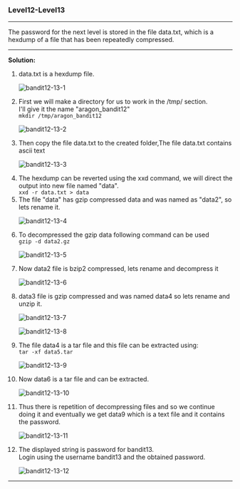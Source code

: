 ### Level12-Level13

<hr/>
The password for the next level is stored in the file data.txt, which is a hexdump of a file that has been repeatedly compressed.
<hr/>

<b>Solution:</b><br/>
<p>
<ol>

<li>data.txt is a hexdump file.</li>

![bandit12-13-1](https://user-images.githubusercontent.com/88927842/181433336-ccf5d81d-4260-478f-ad39-f5f63bcfa2c2.png)

<li>First we will make a directory for us to work in the /tmp/ section.<br/>I'll give it the name "aragon_bandit12"</li>
<code>mkdir /tmp/aragon_bandit12</code>

![bandit12-13-2](https://user-images.githubusercontent.com/88927842/181433352-e15ca7c7-1f1a-45a1-8ec6-7845cea9cabc.png)

<li>Then copy the file data.txt to the created folder,The file data.txt contains ascii text</li>

![bandit12-13-3](https://user-images.githubusercontent.com/88927842/181433378-4b5f14fb-2bef-4a0e-9673-47ed5afa60eb.png)

<li>The hexdump can be reverted using the xxd command, we will direct the output into new file named "data".</li>
<code>xxd -r data.txt > data</code>



<li>The file "data" has gzip compressed data and was named as "data2", so lets rename it.</li>

![bandit12-13-4](https://user-images.githubusercontent.com/88927842/181433413-aea51dc8-91a5-49f2-868f-a1627bccdaec.png)

<li>To decompressed the gzip data following command can be used</li>
<code>gzip -d data2.gz</code>

![bandit12-13-5](https://user-images.githubusercontent.com/88927842/181433431-68ee770d-e9ba-4c1e-9846-165684ea2531.png)


<li>Now data2 file is bzip2 compressed, lets rename and decompress it</li>

![bandit12-13-6](https://user-images.githubusercontent.com/88927842/181437583-524a524f-f52f-4f1b-a3df-c0ec9aced8b9.png)


<li>data3 file is gzip compressed and was named data4 so lets rename and unzip it.</li>

![bandit12-13-7](https://user-images.githubusercontent.com/88927842/181437590-86e3e3c3-5ed2-4fcf-9456-b0c53c271243.png)

![bandit12-13-8](https://user-images.githubusercontent.com/88927842/181437616-ef49ad23-504a-44c7-8789-e6ff375934de.png)

<li>The file data4 is a tar file and this file can be extracted using:</li>
<code>tar -xf data5.tar</code>

![bandit12-13-9](https://user-images.githubusercontent.com/88927842/181437634-030965e8-f801-4d46-950b-eb4c27476d97.png)

<li>Now data6 is a tar file and can be extracted.</li>

![bandit12-13-10](https://user-images.githubusercontent.com/88927842/181437648-0aef7494-a8ff-4c39-ac6b-b69e28dac08d.png)

<li>Thus there is repetition of decompressing files and so we continue doing it and eventually we get data9 which is a text file and it contains the password.</li>

![bandit12-13-11](https://user-images.githubusercontent.com/88927842/181437661-bde58fe8-7405-495e-8016-100ecc08eedd.png)

<li>The displayed string is password for bandit13.<br/>
Login using the username bandit13 and the obtained password.</li>

![bandit12-13-12](https://user-images.githubusercontent.com/88927842/181437677-3fba74fa-c81d-4409-8b57-7d70b13e6744.png)


</ol>
</p>
<hr/>




